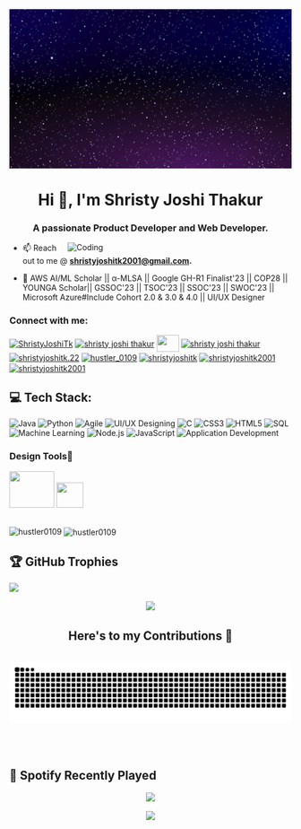 <img align="center" alt="Coding" width="1000" src="https://github.com/hustler0109/hustler0109/blob/main/RESOURCES/Galaxy%20Business%20Digital%20Background.gif">
<h1 align="center">Hi 👋, I'm Shristy Joshi Thakur</h1>
<h3 align="center">A passionate Product Developer and Web Developer.</h3>
<img align="right" alt="Coding" width="400" src="https://octodex.github.com/images/daftpunktocat-guy.gif">

- 📫 Reach out to me @ **shristyjoshitk2001@gmail.com.**
  
- 💬 AWS AI/ML Scholar || α-MLSA || Google GH-R1 Finalist'23 || COP28 || YOUNGA Scholar|| GSSOC'23 || TSOC'23 || SSOC'23 || SWOC'23 || Microsoft Azure#Include<Her> Cohort 2.0 & 3.0 & 4.0 || UI/UX Designer

<h3 align="left">Connect with me:</h3>
<p align="left">
<a href="https://twitter.com/ShristyJoshiTk" target="blank"><img align="center" src="https://raw.githubusercontent.com/rahuldkjain/github-profile-readme-generator/master/src/images/icons/Social/twitter.svg" alt="ShristyJoshiTk" height="30" width="40" /></a>
<a href="www.linkedin.com/in/shristy-joshi-thakur-828597201/" target="blank"><img align="center" src="https://raw.githubusercontent.com/rahuldkjain/github-profile-readme-generator/master/src/images/icons/Social/linked-in-alt.svg" alt="shristy joshi thakur" height="30" width="40" /></a>
<a href="https://drive.google.com/drive/folders/1bas3psqogd-Pfrl8-snDxyJmBO5wQqY-?usp=sharing" target="blank"><img align="center" src="https://img.shields.io/badge/My%20Resume-brightgreen?style=for-the-badge" height="30" width="40" /></a>
<a href="https://www.facebook.com/profile.php?id=100072733616053" target="blank"><img align="center" src="https://raw.githubusercontent.com/rahuldkjain/github-profile-readme-generator/master/src/images/icons/Social/facebook.svg" alt="shristy joshi thakur" height="30" width="40" /></a>
<a href="https://www.instagram.com/shristyjoshitk.22/" target="blank"><img align="center" src="https://img.shields.io/badge/My%20Portfolio-brightyellow?style=for-the-badge" alt="shristyjoshitk.22" height="30" width="40" /></a>
<a href="https://www.codechef.com/users/hustler_0109" target="blank"><img align="center" src="https://img.icons8.com/fluency/512/codechef.png" alt="hustler_0109" height="30" width="40" /></a>
<a href="https://bio.link/shristyjoshitk" target="blank"><img align="center" src="https://raw.githubusercontent.com/rahuldkjain/github-profile-readme-generator/master/src/images/icons/Social/codeforces.svg" alt="shristyjoshitk" height="30" width="40" /></a>
<a href="https://leetcode.com/shristyjoshitk2001/" target="blank"><img align="center" src="https://raw.githubusercontent.com/rahuldkjain/github-profile-readme-generator/master/src/images/icons/Social/leet-code.svg" alt="shristyjoshitk2001" height="30" width="40" /></a>
<a href="https://auth.geeksforgeeks.org/user/shristyjoshitk2001" target="blank"><img align="center" src="https://raw.githubusercontent.com/rahuldkjain/github-profile-readme-generator/master/src/images/icons/Social/geeks-for-geeks.svg" alt="shristyjoshitk2001" height="30" width="40" /></a>
</p>

## 💻 Tech Stack:
![Java](https://img.shields.io/badge/Java-%23ED8B00.svg?style=for-the-badge&logo=java&logoColor=white)
![Python](https://img.shields.io/badge/Python-3670A0?style=for-the-badge&logo=python&logoColor=ffdd54)
![Agile](https://img.shields.io/badge/Agile-%23ED8B00.svg?style=for-the-badge&logo=agile&logoColor=white)
![UI/UX Designing](https://img.shields.io/badge/UI/UX-%23ED8B00.svg?style=for-the-badge&logo=ui/ux&logoColor=white)
![C](https://img.shields.io/badge/C-%2300599C.svg?style=for-the-badge&logo=c&logoColor=white)
![CSS3](https://img.shields.io/badge/CSS3-%231572B6.svg?style=for-the-badge&logo=css3&logoColor=white)
![HTML5](https://img.shields.io/badge/HTML5-%23E34F26.svg?style=for-the-badge&logo=html5&logoColor=white)
![SQL](https://img.shields.io/badge/SQL-%2300758F.svg?style=for-the-badge&logo=sqlite&logoColor=white)
![Machine Learning](https://img.shields.io/badge/Machine%20Learning-%23F7931E.svg?style=for-the-badge&logo=python&logoColor=white)
![Node.js](https://img.shields.io/badge/Node.js-%23000.svg?style=for-the-badge&logo=flask&logoColor=white)
![JavaScript](https://img.shields.io/badge/JavaScript-F80000?style=for-the-badge&logo=oracle&logoColor=white)
![Application Development](https://img.shields.io/badge/AppDev-%23ED8B00.svg?style=for-the-badge&logo=AppDev&logoColor=white)
<br>
<h3 align="left">Design Tools🎨</h3>
<div style="display: inline-block;" >
<img src="https://logowik.com/content/uploads/images/figma459.logowik.com.webp" height="65px" width="80px" style="overflow: hidden;">
 <img src="https://upload.wikimedia.org/wikipedia/commons/thumb/0/08/Canva_icon_2021.svg/2048px-Canva_icon_2021.svg.png" height="45px" width="48px" style="object-fit: cover;">
</div>
<br/><br/>
<p><img align="left" src="https://github-readme-stats.vercel.app/api/top-langs?username=hustler0109&show_icons=true&locale=en&layout=compact" alt="hustler0109" /></p>

<p>&nbsp;<img align="center" src="https://github-readme-stats.vercel.app/api?username=hustler0109&show_icons=true&locale=en" alt="hustler0109" /></p>


## 🏆 GitHub Trophies
![](https://github-profile-trophy.vercel.app/?username=sgvkamalakar&theme=radical&no-frame=true&no-bg=false&margin-w=4)


<div align="center">
  <img src="https://github-readme-stats.vercel.app/api/top-langs?username=hustler0109&show_icons=true&locale=en&layout=compact"/>
</div>  

<div align="center">
  <h2> Here's to my Contributions 🥂 </h2>
  <br>
  <img alt="snake eating my contributions" src="https://raw.githubusercontent.com/vickyraut/vickyraut/output/github-contribution-grid-snake.svg" />
  
  <br/><br/>
</div>

## 🎵 Spotify Recently Played
<p align="center">
<img src="https://spotify-recently-played-readme.vercel.app/api?user=t93tnqzpwq64tkeipihl1udwd&unique={true|1|on|yes}"/>
</p>

<div align="center">
  <img src="https://github.com/Anmol-Baranwal/Cool-GIFs-For-GitHub/assets/74038190/08fa9f5b-dcb7-4f5e-8721-203468dda5f3" width="100"/>
</div>
